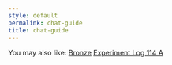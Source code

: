 ```yaml
---
style: default
permalink: chat-guide
title: chat-guide
---
```

You may also like:
[Bronze](http://scp-wiki.net/bronze)
[Experiment Log 114 A](http://scp-wiki.net/experiment-log-114-a)